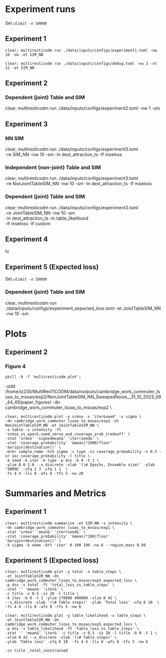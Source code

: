 <!-- # Cambridge commuter LSOAs to MSOAs -->

# Experiment runs

Set `ulimit -n 50000`

## Experiment 1

```
clear; multiresticodm run ./data/inputs/configs/experiment1.toml -nw 10 -sm -et SIM_NN
```

```
clear; multiresticodm run ./data/inputs/configs/debug.toml -nw 3 -nt 12 -et SIM_NN
```

## Experiment 2

### Dependent (joint) Table and SIM

clear; multiresticodm run ./data/inputs/configs/experiment2.toml -nw 1 -sm

## Experiment 3

### NN SIM

clear; multiresticodm run ./data/inputs/configs/experiment3.toml \
 -re SIM_NN -nw 10 -sm -ln dest_attraction_ts -lf mseloss

### Independent (non-joint) Table and SIM

clear; multiresticodm run ./data/inputs/configs/experiment3.toml \
 -re NonJointTableSIM_NN -nw 10 -sm -ln dest_attraction_ts -lf mseloss

### Dependent (joint) Table and SIM

clear; multiresticodm run ./data/inputs/configs/experiment3.toml \
 -re JointTableSIM_NN -nw 10 -sm \
 -ln dest_attraction_ts -ln table_likelihood \
 -lf mseloss -lf custom

## Experiment 4

hi

## Experiment 5 (Expected loss)

Set `ulimit -n 50000`

### Dependent (joint) Table and SIM

clear; multiresticodm run ./data/inputs/configs/experiment_expected_loss.toml -et JointTableSIM_NN -nw 10 -sm

# Plots

## Experiment 2

### Figure 4

`pkill -9 -f 'multiresticodm plot'; `

-pdd /home/iz230/MultiResTICODM/data/outputs/cambridge_work_commuter_lsoas_to_msoas/exp2/NonJointTableSIM_NN_SweepedNoise\_\_31_10_2023_09_44_49/paper_figures/ -dn cambridge_work_commuter_lsoas_to_msoas/exp2 \

```
clear; multiresticodm plot -y srmse -x 'iter&seed' -x sigma \
-dn cambridge_work_commuter_lsoas_to_msoas/exp2 -et NonJointTableSIM_NN -et JointTableSIM_NN \
-s table -s intensity -ft 'srmse_vs_epoch,seed_smrse_and_coverage_prob_tradeoff' \
-stat 'srmse' 'signedmean&' 'iter|seed&' \
-stat 'coverage_probability' '&mean|*1000|floor' '&origin|destination||' \
-mrkr sample_name -hch sigma -c type -sz coverage_probability -v 0.5 -or asc coverage_probability -l title \
-k seed -k iter -k type -p dss -b 0 -t 1 \
-ylim 0.0 2.0 --x_discrete -xlab '(\# Epochs, Ensemble size)' -ylab 'SRMSE' -xfq 2 3 -xfq 1 1  \
-fs 4 4 -lls 8 -afs 8 -tfs 5 -nw 20
```

<!-- -fs 5 5 -ms 20 -ff pdf -tfs 14 -afs 14 -lls 18 -als 18 -->

# Summaries and Metrics

## Experiment 1

```
clear; multiresticodm summarise -et SIM_NN -s intensity \
-dn cambridge_work_commuter_lsoas_to_msoas/exp1 \
-stat 'srmse' 'mean&' 'iter+seed&' \
-stat 'coverage_probability' '&mean|*100|floor' '&origin+destination||' \
-k sigma -k name -btt 'iter' 0 100 100 -nw 6 --region_mass 0.99
```

## Experiment 5 (Expected loss)

<!-- -et JointTableSIM_NN -dn cambridge_work_commuter_lsoas_to_msoas/exp5_expected_loss \ -->

<!-- -pdd /home/iz230/MultiResTICODM/data/outputs/cambridge_work_commuter_lsoas_to_msoas/exp5_expected_loss/JointTableSIM_NN_LearnedNoise\_\_22_11_2023_20_42_35/paper_figures \ -->

```
clear; multiresticodm plot -y total -x table_steps \
-et JointTableSIM_NN -dn cambridge_work_commuter_lsoas_to_msoas/exp5_expected_loss \
-p dss -s total -ft 'total_loss_vs_table_steps' \
-stat '' 'mean&' 'iter&' \
-c title -v 0.5 -sz 20 -l title \
-k iter -b 0 -t 1 -ylim 170000 400000 -xlim 0 42 \
--x_discrete -xlab '(\# Table steps)' -ylab 'Total loss' -xfq 6 10  \
-fs 4 4 -lls 8 -afs 8 -tfs 5 -nw 6
```

```
clear; multiresticodm plot -y table_likelihood -x table_steps \
-et JointTableSIM_NN -dn cambridge_work_commuter_lsoas_to_msoas/exp5_expected_loss \
-p dss -s table_likelihood -ft 'table_loss_vs_table_steps' \
-stat '' 'mean&' 'iter&' -c title -v 0.5 -sz 20 -l title -b 0 -t 1 \
-xlim 0 42 --x_discrete -xlab '(\# Table steps)' \
-ylab 'Table loss' -xfq 6 10  -fs 4 4 -lls 8 -afs 8 -tfs 5 -nw 6

-cs title _total_constrained
```
